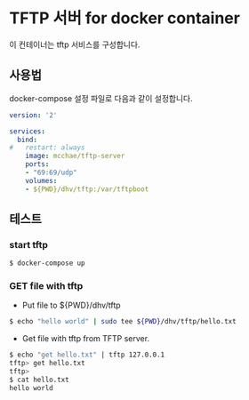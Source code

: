 # TFTP 서버 for docker container

이 컨테이너는 tftp 서비스를 구성합니다.

## 사용법
docker-compose 설정 파일로 다음과 같이 설정합니다.

```yaml
version: '2'

services:
  bind:
#   restart: always
    image: mcchae/tftp-server
    ports:
    - "69:69/udp"
    volumes:
    - ${PWD}/dhv/tftp:/var/tftpboot
```

## 테스트

### start tftp

```sh
$ docker-compose up 
```

### GET file with tftp

* Put file to ${PWD}/dhv/tftp

```sh
$ echo "hello world" | sudo tee ${PWD}/dhv/tftp/hello.txt
```

* Get file with tftp from TFTP server.

```sh
$ echo "get hello.txt" | tftp 127.0.0.1
tftp> get hello.txt
tftp>
$ cat hello.txt
hello world
```
